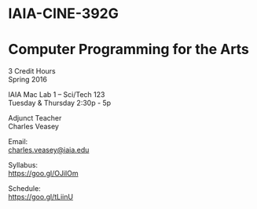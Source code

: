 # IAIA-CINE-392G
# Computer Programming for the Arts
3 Credit Hours  
Spring 2016  

IAIA Mac Lab 1 – Sci/Tech 123  
Tuesday & Thursday 2:30p - 5p  

Adjunct Teacher  
Charles Veasey   

Email:  
charles.veasey@iaia.edu  

Syllabus:  
https://goo.gl/OJilOm  

Schedule:  
https://goo.gl/tLiinU
